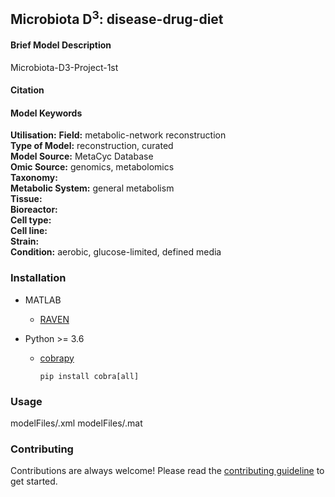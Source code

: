## Microbiota D<sup>3</sup>: disease-drug-diet



#### Brief Model Description

Microbiota-D3-Project-1st

#### Citation


#### Model Keywords

**Utilisation:**
**Field:** metabolic-network reconstruction  
**Type of Model:** reconstruction, curated  
**Model Source:** MetaCyc Database  
**Omic Source:** genomics, metabolomics  
**Taxonomy:**  
**Metabolic System:** general metabolism  
**Tissue:**  
**Bioreactor:**  
**Cell type:**  
**Cell line:**  
**Strain:**  
**Condition:** aerobic, glucose-limited, defined media  


### Installation

* MATLAB
  * [RAVEN](https://github.com/SysBioChalmers/RAVEN)

* Python >= 3.6
  * [cobrapy](https://opencobra.github.io/cobrapy/)
      ```
      pip install cobra[all]
      ```

### Usage

modelFiles/.xml
modelFiles/.mat


### Contributing

Contributions are always welcome! Please read the [contributing guideline](.github/CONTRIBUTING.md) to get started.

